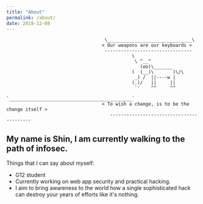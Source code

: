 ```yaml
---
title: "About"
permalink: /about/
date: 2019-12-08
---
```


                                        \_______________________________\
                                       < Our weapons are our keyboards >
                                        --------------------------------
                                                  \
                                                   \ ^__^
                                                     (oo)\_______
                                                  (  (__)\       )\/\
                                                   _) /  ||----w |
                                                  (.)/   ||     ||
                                                   `'    ^^     ^^
                                        `_____________________________________________`
                                       < To wish a change, is to be the change itself >
                                          -----------------------------------------


## My name is Shin, I am currently walking to the path of infosec.
Things that I can say about myself:
- G12 student
- Currently working on web app security and practical hacking.
- I aim to bring awareness to the world how a single sophisticated hack can destroy your years of efforts like it's nothing.
